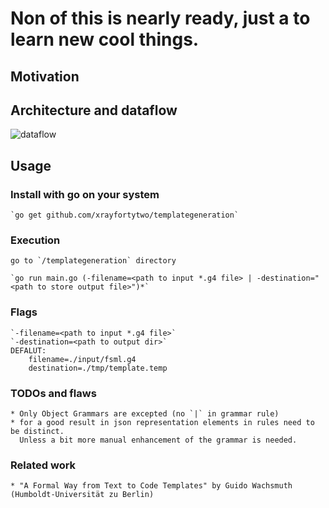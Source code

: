 # Non of this is nearly ready, just a to learn new cool things.

## Motivation

## Architecture and dataflow

![dataflow](https://github.com/xrayfortytwo/templategeneration/doc/flowdoku001.png)

## Usage
### Install with go on your system
    `go get github.com/xrayfortytwo/templategeneration`

### Execution
    go to `/templategeneration` directory
    
    `go run main.go (-filename=<path to input *.g4 file> | -destination="<path to store output file>")*`
    
### Flags
    `-filename=<path to input *.g4 file>`   
    `-destination=<path to output dir>`
    DEFALUT:
        filename=./input/fsml.g4
        destination=./tmp/template.temp

### TODOs and flaws
    * Only Object Grammars are excepted (no `|` in grammar rule)
    * for a good result in json representation elements in rules need to be distinct. 
      Unless a bit more manual enhancement of the grammar is needed.

### Related work
    * "A Formal Way from Text to Code Templates" by Guido Wachsmuth (Humboldt-Universität zu Berlin)

